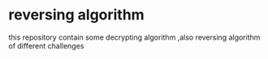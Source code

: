 # reversing algorithm

this repository contain some decrypting algorithm ,also reversing algorithm of different challenges
